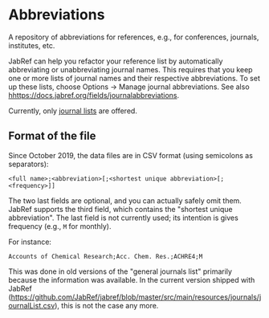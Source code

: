 # Abbreviations

A repository of abbreviations for references, e.g., for conferences, journals, institutes, etc.

JabRef can help you refactor your reference list by automatically abbreviating or unabbreviating journal names.
This requires that you keep one or more lists of journal names and their respective abbreviations.
To set up these lists, choose Options -> Manage journal abbreviations.
See also <hhttps://docs.jabref.org/fields/journalabbreviations>.

Currently, only [journal lists](journals/) are offered.

## Format of the file

Since October 2019, the data files are in CSV format (using semicolons as separators):

    <full name>;<abbreviation>[;<shortest unique abbreviation>[;<frequency>]]

The two last fields are optional, and you can actually safely omit them.
JabRef supports the third field, which contains the "shortest unique abbreviation".
The last field is not currently used; its intention is gives frequency (e.g., `M` for monthly).

For instance:

    Accounts of Chemical Research;Acc. Chem. Res.;ACHRE4;M

This was done in old versions of the "general journals list" primarily because the information was available.
In the current version shipped with JabRef (<https://github.com/JabRef/jabref/blob/master/src/main/resources/journals/journalList.csv>), this is not the case any more.
